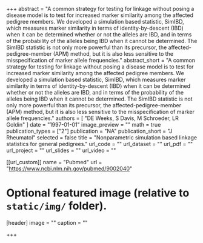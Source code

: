 +++
abstract = "A common strategy for testing for linkage without posing a disease model is to test for increased marker similarity among the affected pedigree members. We developed a simulation based statistic, SimIBD, which measures marker similarity in terms of identity-by-descent (IBD) when it can be determined whether or not the alleles are IBD, and in terms of the probability of the alleles being IBD when it cannot be determined. The SimIBD statistic is not only more powerful than its precursor, the affected-pedigree-member (APM) method, but it is also less sensitive to the misspecification of marker allele frequencies."
abstract_short = "A common strategy for testing for linkage without posing a disease model is to test for increased marker similarity among the affected pedigree members. We developed a simulation based statistic, SimIBD, which measures marker similarity in terms of identity-by-descent (IBD) when it can be determined whether or not the alleles are IBD, and in terms of the probability of the alleles being IBD when it cannot be determined. The SimIBD statistic is not only more powerful than its precursor, the affected-pedigree-member (APM) method, but it is also less sensitive to the misspecification of marker allele frequencies."
authors = [ "DE Weeks, S Davis, M Schroeder, LR Goldin"  ] 
date = "1997-01-01"
image_preview = ""
math = true
publication_types = ["2"] 
publication = "NA"
publication_short = "J Rheumatol"
selected = false
title = "Nonparametric simulation based linkage statistics for general pedigrees."
url_code = ""
url_dataset = ""
url_pdf = ""
url_project = ""
url_slides = ""
url_video = ""

[[url_custom]]
name = "Pubmed"
url = "https://www.ncbi.nlm.nih.gov/pubmed/9002040"

# Optional featured image (relative to `static/img/` folder).
[header]
image = ""
caption = ""

+++

